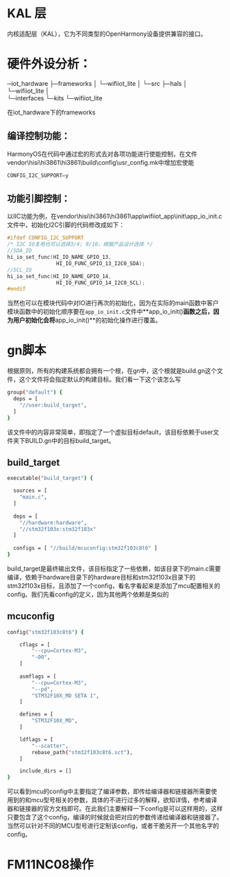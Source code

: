 # KAL 层

内核适配层（KAL），它为不同类型的OpenHarmony设备提供兼容的接口。



# 硬件外设分析：


─iot_hardware
	├─frameworks
	│  └─wifiiot_lite
	│      └─src
	├─hals
	│  └─wifiiot_lite
	│      
	└─interfaces
		└─kits
			└─wifiiot_lite
	

在iot_hardware下的frameworks



## 编译控制功能：

HarmonyOS在代码中通过宏的形式去对各项功能进行使能控制，在文件vendor\hisi\hi3861\hi3861\build\config\usr_config.mk中增加宏使能

```c
CONFIG_I2C_SUPPORT=y
```



## 功能引脚控制：

以IIC功能为例，在vendor\hisi\hi3861\hi3861\app\wifiiot_app\init\app_io_init.c 文件中，初始化I2C引脚的代码修改成如下：

```c
#ifdef CONFIG_I2C_SUPPORT
/* I2C IO复用也可以选择3/4; 9/10，根据产品设计选择 */
//SDA_IO
hi_io_set_func(HI_IO_NAME_GPIO_13,
               	HI_IO_FUNC_GPIO_13_I2C0_SDA);
//SCL_IO
hi_io_set_func(HI_IO_NAME_GPIO_14,
               	HI_IO_FUNC_GPIO_14_I2C0_SCL);
#endif
```

当然也可以在模块代码中对IO进行再次的初始化，因为在实际的main函数中客户模块函数中的初始化顺序要在`app_io_init.c`文件中**app_io_init()**函数之后，因为用户初始化会将**app_io_init()**的初始化操作进行覆盖。

# gn脚本

根据原则，所有的构建系统都会拥有一个根，在gn中，这个根就是build.gn这个文件，这个文件将会指定默认的构建目标。我们看一下这个该怎么写

```bash
group("default") {
  deps = [
    "//user:build_target",
  ]
}
```

该文件中的内容非常简单，即指定了一个虚拟目标default，该目标依赖于user文件夹下BUILD.gn中的目标build_target。



## build_target

```bash
executable("build_target") {

  sources = [
    "main.c",
  ]
  
  deps = [
    "//hardware:hardware",
    "//stm32f103x:stm32f103x"
  ]
  
  configs = [ "//build/mcuconfig:stm32f103c8t6" ]
}
```

build_target是最终输出文件，该目标指定了一些依赖，如该目录下的main.c需要编译，依赖于hardware目录下的hardware目标和stm32f103x目录下的stm32f103x目标，且添加了一个config，看名字看起来是添加了mcu配置相关的config。我们先看config的定义，因为其他两个依赖是类似的



## mcuconfig

```bash
config("stm32f103c8t6") {

    cflags = [
        "--cpu=Cortex-M3",
        "-O0",
    ]
    
    asmflags = [
        "--cpu=Cortex-M3",
        "--pd",
        "STM32F10X_MD SETA 1",
    ]

    defines = [
        "STM32F10X_MD",
    ]

    ldflags = [
        "--scatter",
        rebase_path("stm32f103c8t6.sct"),
    ]

    include_dirs = []
}
```

可以看到mcu的config中主要指定了编译参数，即传给编译器和链接器所需要使用到的和mcu型号相关的参数，具体的不进行过多的解释，欲知详情，参考编译器和链接器的官方文档即可。在此我们主要解释一下config是可以这样用的，这样只要包含了这个config，编译的时候就会把对应的参数传递给编译器和链接器了。当然可以针对不同的MCU型号进行定制该config，或者干脆另开一个其他名字的config。


# FM11NC08操作


